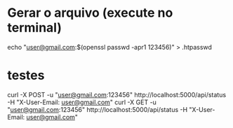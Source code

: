 # Gerar o arquivo (execute no terminal)
echo "user@gmail.com:$(openssl passwd -apr1 123456)" > .htpasswd

# testes 
curl -X POST -u "user@gmail.com:123456" http://localhost:5000/api/status -H "X-User-Email: user@gmail.com"
curl -X GET -u "user@gmail.com:123456" http://localhost:5000/api/status -H "X-User-Email: user@gmail.com"